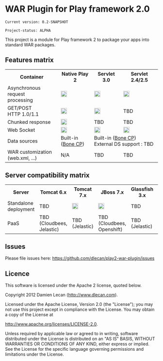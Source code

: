 # WAR Plugin for Play framework 2.0

    Current version: 0.2-SNAPSHOT

    Project-status: ALPHA

This project is a module for Play framework 2 to package your apps into standard WAR packages.

## Features matrix
<table>
  <tr>
	<th>Container</th>
    <th>Native Play 2</th>
	<th>Servlet 3.0</th>
	<th>Servlet 2.4/2.5</th>
  </tr>
  <tr>
    <td>Asynchronous request<br/>processing</td>
	<td><img src="http://openclipart.org/image/800px/svg_to_png/161503/OK-1.png" height="20"></td>
	<td><img src="http://openclipart.org/image/800px/svg_to_png/161503/OK-1.png" height="20"></td>
	<td><img src="http://openclipart.org/image/800px/svg_to_png/161515/OK-2.png" height="20"></td>
  </tr>
  <tr>
    <td>GET/POST<br/>HTTP 1.0/1.1</td>
	<td><img src="http://openclipart.org/image/800px/svg_to_png/161503/OK-1.png" height="20"></td>
	<td><img src="http://openclipart.org/image/800px/svg_to_png/161503/OK-1.png" height="20"></td>
	<td>TBD</td>
  </tr>
  <tr>
    <td>Chunked response</td>
	<td><img src="http://openclipart.org/image/800px/svg_to_png/161503/OK-1.png" height="20"></td>
	<td>TBD</td>
	<td>TBD</td>
  </tr>
  <tr>
    <td>Web Socket</td>
	<td><img src="http://openclipart.org/image/800px/svg_to_png/161503/OK-1.png" height="20"></td>
	<td><img src="http://openclipart.org/image/800px/svg_to_png/161515/OK-2.png" height="20"></td>
	<td><img src="http://openclipart.org/image/800px/svg_to_png/161515/OK-2.png" height="20"></td>  
  </tr>
  <tr>
    <td>Data sources</td>
	<td>Built-in<br/>(<a href="http://jolbox.com/">Bone CP</a>)</td>
	<td colspan="2">Built-in (<a href="http://jolbox.com/">Bone CP</a>)<br/>External DS support : TBD</td>
  </tr>
  <tr>
    <td>WAR customization<br/>(web.xml, ...)</td>
	<td>N/A</td>
	<td>TBD</td>
	<td>TBD</td>  
  </tr>
</table>

## Server compatibility matrix
<table>
  <tr>
	<th>Server</th>
    <th>Tomcat 6.x</th>
	<th>Tomcat 7.x</th>
	<th>JBoss 7.x</th>
    <th>Glassfish 3.x</th>
    <th>WAS x.x</th>
  </tr>
  <tr>
    <td>Standalone deployment</td>
	<td>TBD</td>
	<td><img src="http://openclipart.org/image/800px/svg_to_png/161503/OK-1.png" height="20"></td>
	<td><img src="http://openclipart.org/image/800px/svg_to_png/161503/OK-1.png" height="20"></td>
	<td>TBD</td>
	<td>-</td>
  </tr>
  <tr>
    <td>PaaS</td>
	<td>TBD<br/>(Cloudbees, Jelastic)</td>
	<td>TBD<br/>(Jelastic)</td>
	<td>TBD<br/>(Cloudbees, Openshift)</td>
	<td>TBD<br/>(Jelastic)</td>
	<td>-</td>
  </tr>
</table>

## Issues
Please file issues here: https://github.com/dlecan/play2-war-plugin/issues

## Licence

This software is licensed under the Apache 2 license, quoted below.

Copyright 2012 Damien Lecan (http://www.dlecan.com).

Licensed under the Apache License, Version 2.0 (the "License"); you 
may not use this project except in compliance with the License. You 
may obtain a copy of the License at 

http://www.apache.org/licenses/LICENSE-2.0.

Unless required by applicable law or agreed to in writing, software
distributed under the License is distributed on an "AS IS" BASIS,
WITHOUT WARRANTIES OR CONDITIONS OF ANY KIND, either express or implied.
See the License for the specific language governing permissions and
limitations under the License.

